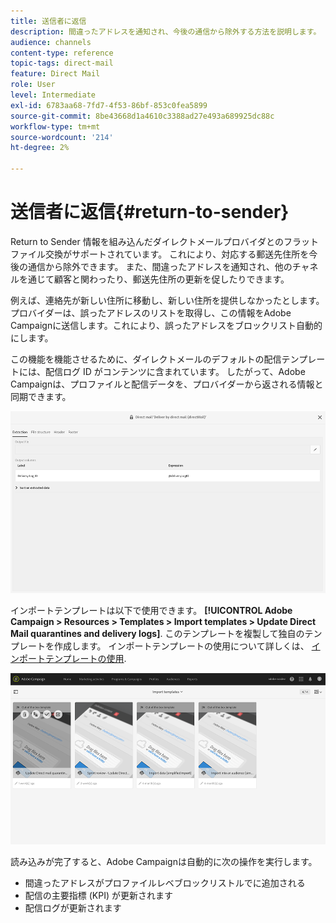 ```yaml
---
title: 送信者に返信
description: 間違ったアドレスを通知され、今後の通信から除外する方法を説明します。
audience: channels
content-type: reference
topic-tags: direct-mail
feature: Direct Mail
role: User
level: Intermediate
exl-id: 6783aa68-7fd7-4f53-86bf-853c0fea5899
source-git-commit: 8be43668d1a4610c3388ad27e493a689925dc88c
workflow-type: tm+mt
source-wordcount: '214'
ht-degree: 2%

---
```


# 送信者に返信{#return-to-sender}

Return to Sender 情報を組み込んだダイレクトメールプロバイダとのフラットファイル交換がサポートされています。 これにより、対応する郵送先住所を今後の通信から除外できます。 また、間違ったアドレスを通知され、他のチャネルを通じて顧客と関わったり、郵送先住所の更新を促したりできます。

例えば、連絡先が新しい住所に移動し、新しい住所を提供しなかったとします。 プロバイダーは、誤ったアドレスのリストを取得し、この情報をAdobe Campaignに送信します。これにより、誤ったアドレスをブロックリスト自動的にします。

この機能を機能させるために、ダイレクトメールのデフォルトの配信テンプレートには、配信ログ ID がコンテンツに含まれています。 したがって、Adobe Campaignは、プロファイルと配信データを、プロバイダーから返される情報と同期できます。

![](assets/direct_mail_return_sender_1.png)

インポートテンプレートは以下で使用できます。 **[!UICONTROL Adobe Campaign > Resources > Templates > Import templates > Update Direct Mail quarantines and delivery logs]**. このテンプレートを複製して独自のテンプレートを作成します。 インポートテンプレートの使用について詳しくは、 [インポートテンプレートの使用](../../automating/using/importing-data-with-import-templates.md#setting-up-import-templates).

![](assets/direct_mail_return_sender_2.png)

読み込みが完了すると、Adobe Campaignは自動的に次の操作を実行します。

* 間違ったアドレスがプロファイルレベブロックリストルでに追加される
* 配信の主要指標 (KPI) が更新されます
* 配信ログが更新されます
